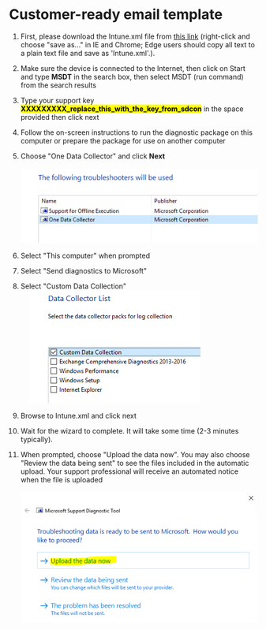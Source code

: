 # Customer-ready email template

1. First, please download the Intune.xml file from [this link](https://raw.githubusercontent.com/markstan/IntuneOneDataCollector/master/Intune.xml) (right-click and choose "save as..." in IE and Chrome; Edge users should copy all text to a plain text file and save as 'Intune.xml'.).

1. Make sure the device is connected to the Internet, then click on Start and type **MSDT** in the search box, then select MSDT (run command) from the search results

1. Type your support key <span style="background-color:#FFFF00; color: black">**XXXXXXXXX_replace_this_with_the_key_from_sdcon**</span> in the space provided then click next

1. Follow the on-screen instructions to run the diagnostic package on this computer or prepare the package for use on another computer

1. Choose "One Data Collector" and click **Next** <br> &nbsp;&nbsp;&nbsp; ![](./ct1.png)

1. Select "This computer" when prompted

1. Select "Send diagnostics to Microsoft" 

1. Select "Custom Data Collection"  <br> &nbsp;&nbsp;&nbsp; ![](./ct2.png)

1. Browse to Intune.xml and click next 

1. Wait for the wizard to complete. It will take some time (2-3 minutes typically).

1. When prompted, choose "Upload the data now". You may also choose "Review the data being sent" to see the files included in the automatic upload. Your support professional will receive an automated notice when the file is uploaded <br>  &nbsp;&nbsp;&nbsp; ![](./ct3.png)

